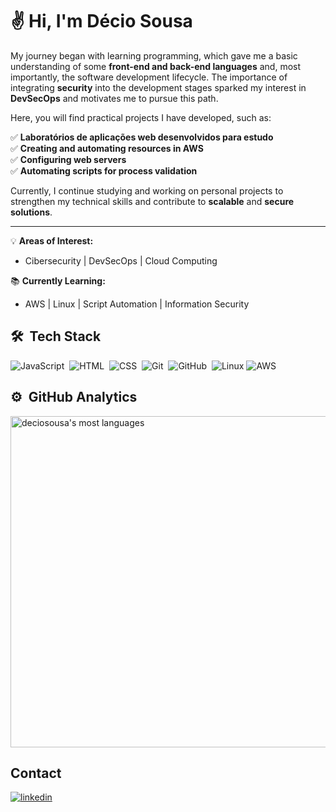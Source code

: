 <h1 align="left">✌️ Hi, I'm Décio Sousa</h1>

My journey began with learning programming, which gave me a basic understanding of some **front-end and back-end languages** and, most importantly, the software development lifecycle. The importance of integrating **security** into the development stages sparked my interest in **DevSecOps** and motivates me to pursue this path.

Here, you will find practical projects I have developed, such as:

✅ **Laboratórios de aplicações web desenvolvidos para estudo**   
✅ **Creating and automating resources in AWS**  
✅ **Configuring web servers**  
✅ **Automating scripts for process validation**  
<!--✅ **Orchestrating containers with Kubernetes**-->
Currently, I continue studying and working on personal projects to strengthen my technical skills and contribute to **scalable** and **secure solutions**.

---

💡 **Areas of Interest:**  
-  Cibersecurity | DevSecOps | Cloud Computing  

📚 **Currently Learning:**  
- AWS | Linux | Script Automation | Information Security   

## 🛠 &nbsp;Tech Stack

![JavaScript](https://img.shields.io/badge/-JavaScript-05122A?style=flat&logo=javascript)&nbsp;
![HTML](https://img.shields.io/badge/-HTML-05122A?style=flat&logo=HTML5)&nbsp;
![CSS](https://img.shields.io/badge/-CSS-05122A?style=flat&logo=CSS3&logoColor=1572B6)&nbsp;
![Git](https://img.shields.io/badge/-Git-05122A?style=flat&logo=git)&nbsp;
![GitHub](https://img.shields.io/badge/-GitHub-05122A?style=flat&logo=github)&nbsp;
![Linux](https://img.shields.io/badge/Linux-FCC624?style=for-the-badge&logo=linux&logoColor=black)
![AWS](https://img.shields.io/badge/AWS-%23FF9900.svg?style=for-the-badge&logo=amazon-aws&logoColor=white)
<!--![Docker](https://img.shields.io/badge/docker-%230db7ed.svg?style=for-the-badge&logo=docker&logoColor=white)
![Kubernetes](https://img.shields.io/badge/kubernetes-%23326ce5.svg?style=for-the-badge&logo=kubernetes&logoColor=white)-->

## ⚙️ &nbsp;GitHub Analytics

<p align="left">
<img width="530em" src="https://github-readme-stats.vercel.app/api/top-langs/?username=deciosousa&layout=compact&theme=vision-friendly-dark" alt="deciosousa's most languages"/>
</p>

## Contact
<p align="left">
<a href="https://linkedin.com/in/deciosousafilho" target="_blank">
  <img align="center" src="https://img.shields.io/badge/-deciosousa-05122A?style=flat&logo=linkedin" alt="linkedin"/>
</a>
</p>

